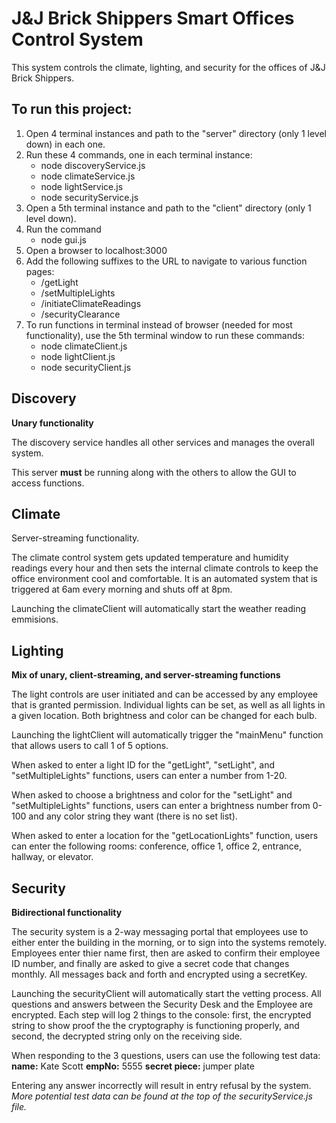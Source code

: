 # J&J Brick Shippers Smart Offices Control System
This system controls the climate, lighting, and security for the offices of J&J Brick Shippers.

## To run this project:
1) Open 4 terminal instances and path to the "server" directory (only 1 level down) in each one.
2) Run these 4 commands, one in each terminal instance:
    - node discoveryService.js
    - node climateService.js
    - node lightService.js
    - node securityService.js
3) Open a 5th terminal instance and path to the "client" directory (only 1 level down).
4) Run the command
    - node gui.js
5) Open a browser to localhost:3000
6) Add the following suffixes to the URL to navigate to various function pages:
    - /getLight
    - /setMultipleLights
    - /initiateClimateReadings
    - /securityClearance
7) To run functions in terminal instead of browser (needed for most functionality), use the 5th terminal window to run these commands:
    - node climateClient.js
    - node lightClient.js
    - node securityClient.js

## Discovery
**Unary functionality**

The discovery service handles all other services and manages the overall system.

This server **must** be running along with the others to allow the GUI to access functions.

## Climate
Server-streaming functionality.

The climate control system gets updated temperature and humidity readings every hour and then sets the internal climate controls to keep the office environment cool and comfortable.  It is an automated system that is triggered at 6am every morning and shuts off at 8pm.

Launching the climateClient will automatically start the weather reading emmisions.  

## Lighting
**Mix of unary, client-streaming, and server-streaming functions**

The light controls are user initiated and can be accessed by any employee that is granted permission.  Individual lights can be set, as well as all lights in a given location.  Both brightness and color can be changed for each bulb.

Launching the lightClient will automatically trigger the "mainMenu" function that allows users to call 1 of 5 options.  

When asked to enter a light ID for the "getLight", "setLight", and "setMultipleLights" functions, users can enter a number from 1-20.

When asked to choose a brightness and color for the "setLight" and "setMultipleLights" functions, users can enter a brightness number from 0-100 and any color string they want (there is no set list).

When asked to enter a location for the "getLocationLights" function, users can enter the following rooms: conference, office 1, office 2, entrance, hallway, or elevator.

## Security
**Bidirectional functionality**

The security system is a 2-way messaging portal that employees use to either enter the building in the morning, or to sign into the systems remotely.  Employees enter thier name first, then are asked to confirm their employee ID number, and finally are asked to give a secret code that changes monthly.
All messages back and forth and encrypted using a secretKey.

Launching the securityClient will automatically start the vetting process.  All questions and answers between the Security Desk and the Employee are encrypted.  Each step will log 2 things to the console: first, the encrypted string to show proof the the cryptography is functioning properly, and second, the decrypted string only on the receiving side.

When responding to the 3 questions, users can use the following test data:
**name:** Kate Scott
**empNo:** 5555
**secret piece:** jumper plate

Entering any answer incorrectly will result in entry refusal by the system.  _More potential test data can be found at the top of the securityService.js file._
